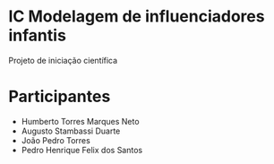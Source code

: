 # IC Modelagem de influenciadores infantis
Projeto de iniciação científica
 
# Participantes
- Humberto Torres Marques Neto
- Augusto Stambassi Duarte
- João Pedro Torres
- Pedro Henrique Felix dos Santos
